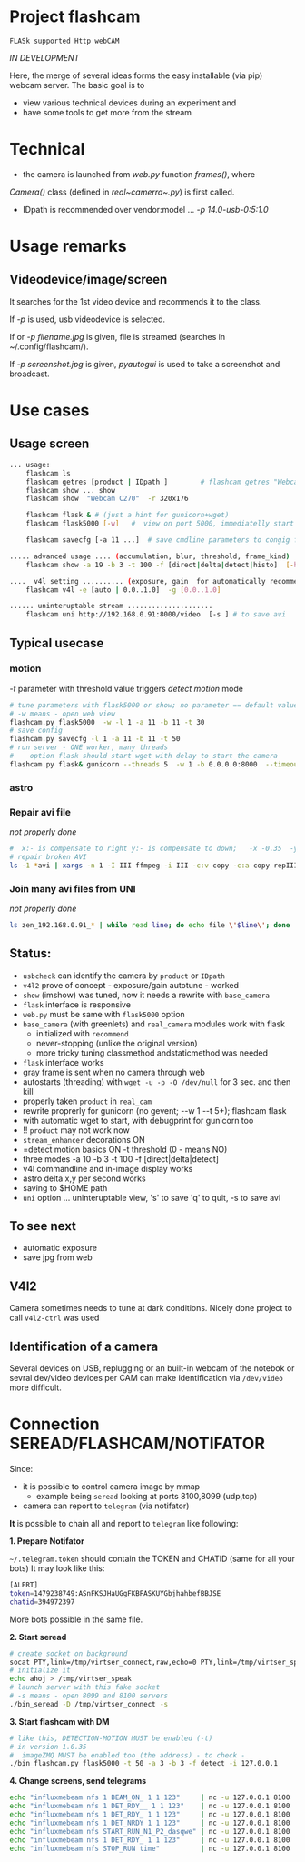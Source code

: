 Project flashcam
================

`FLASk supported Http webCAM`

*IN DEVELOPMENT*

Here, the merge of several ideas forms the easy installable (via pip)
webcam server. The basic goal is to

-   view various technical devices during an experiment and
-   have some tools to get more from the stream

Technical
=========

-   the camera is launched from *web.py* function *frames()*, where

*Camera()* class (defined in *real~camerra~.py*) is first called.

-   IDpath is recommended over vendor:model ... *-p 14.0-usb-0:5:1.0*

Usage remarks
=============

Videodevice/image/screen
------------------------

It searches for the 1st video device and recommends it to the class.

If *-p* is used, usb videodevice is selected.

If or *-p filename.jpg* is given, file is streamed (searches in
\~/.config/flashcam/).

If *-p screenshot.jpg* is given, *pyautogui* is used to take a
screenshot and broadcast.

Use cases
=========

Usage screen
------------

``` {.bash org-language="sh"}
... usage:
    flashcam ls
    flashcam getres [product | IDpath ]        # flashcam getres "Webcam C270"
    flashcam show ... show
    flashcam show  "Webcam C270"  -r 320x176

    flashcam flask & # (just a hint for gunicorn+wget)
    flashcam flask5000 [-w]   #  view on port 5000, immediatelly start browser tab

    flashcam savecfg [-a 11 ...]  # save cmdline parameters to congig for flask/gunicorn

..... advanced usage .... (accumulation, blur, threshold, frame_kind)
    flashcam show -a 19 -b 3 -t 100 -f [direct|delta|detect|histo]  [-h]  [-l 3600]

....  v4l setting .......... (exposure, gain  for automatically recommended video)
    flashcam v4l -e [auto | 0.0..1.0]  -g [0.0..1.0]

...... uninteruptable stream .....................
    flashcam uni http://192.168.0.91:8000/video  [-s ] # to save avi

```

Typical usecase
---------------

### motion

*-t* parameter with threshold value triggers *detect motion* mode

``` {.bash org-language="sh"}
# tune parameters with flask5000 or show; no parameter == default value
# -w means - open web view
flashcam.py flask5000  -w -l 1 -a 11 -b 11 -t 30
# save config
flashcam.py savecfg -l 1 -a 11 -b 11 -t 50
# run server - ONE worker, many threads
#    option flask should start wget with delay to start the camera
flashcam.py flask& gunicorn --threads 5  -w 1 -b 0.0.0.0:8000  --timeout 15 web:app
```

### astro

### Repair avi file

*not properly done*

``` {.bash org-language="sh"}
#  x:- is compensate to right y:- is compensate to down;   -x -0.35  -y -0.015
# repair broken AVI
ls -1 *avi | xargs -n 1 -I III ffmpeg -i III -c:v copy -c:a copy repIII
```

### Join many avi files from UNI

*not properly done*

``` {.bash org-language="sh"}
ls zen_192.168.0.91_* | while read line; do echo file \'$line\'; done | ffmpeg -protocol_whitelist file,pipe -f concat -i - -c copy output.avi

```

Status:
-------

-   `usbcheck` can identify the camera by `product` or `IDpath`
-   `v4l2` prove of concept - exposure/gain autotune - worked
-   `show` (imshow) was tuned, now it needs a rewrite with `base_camera`
-   `flask` interface is responsive
-   `web.py` must be same with `flask5000` option
-   `base_camera` (with greenlets) and `real_camera` modules work with
    flask
    -   initialized with `recommend`
    -   never-stopping (unlike the original version)
    -   more tricky tuning classmethod andstaticmethod was needed
-   `flask` interface works
-   gray frame is sent when no camera through web
-   autostarts (threading) with `wget -u -p -O /dev/null` for 3 sec. and
    then kill
-   properly taken `product` in `real_cam`
-   rewrite proprerly for gunicorn (no gevent; --w 1 --t 5+); flashcam
    flask
-   with automatic wget to start, with debugprint for gunicorn too
-   !! `product` may not work now
-   `stream_enhancer` decorations ON
-   =detect motion basics ON -t threshold (0 - means NO)
-   three modes -a 10 -b 3 -t 100 -f \[direct\|delta\|detect\]
-   v4l commandline and in-image display works
-   astro delta x,y per second works
-   saving to \$HOME path
-   `uni` option ... uninteruptable view, \'s\' to save \'q\' to quit,
    -s to save avi

To see next
-----------

-   automatic exposure
-   save jpg from web

V4l2
----

Camera sometimes needs to tune at dark conditions. Nicely done project
to call `v4l2-ctrl` was used

Identification of a camera
--------------------------

Several devices on USB, replugging or an built-in webcam of the notebok
or sevral dev/video devices per CAM can make identification via
`/dev/video` more difficult.

Connection SEREAD/FLASHCAM/NOTIFATOR
====================================

Since:

-   it is possible to control camera image by mmap
    -   example being `seread` looking at ports 8100,8099 (udp,tcp)
-   camera can report to `telegram` (via notifator)

**It** is possible to chain all and report to `telegram` like following:

**1. Prepare Notifator**

`~/.telegram.token` should contain the TOKEN and CHATID (same for all
your bots) It may look like this:

``` {.bash org-language="sh"}
[ALERT]
token=1479238749:ASnFKSJHaUGgFKBFASKUYGbjhahbefBBJSE
chatid=394972397

```

More bots possible in the same file.

**2. Start seread**

``` {.bash org-language="sh"}
# create socket on background
socat PTY,link=/tmp/virtser_connect,raw,echo=0 PTY,link=/tmp/virtser_speak,raw,echo=0&
# initialize it
echo ahoj > /tmp/virtser_speak
# launch server with this fake socket
# -s means - open 8099 and 8100 servers
./bin_seread -D /tmp/virtser_connect -s
```

**3. Start flashcam with DM**

``` {.bash org-language="sh"}
# like this, DETECTION-MOTION MUST be enabled (-t)
# in version 1.0.35
#  imageZMQ MUST be enabled too (the address) - to check -
./bin_flashcam.py flask5000 -t 50 -a 3 -b 3 -f detect -i 127.0.0.1

```

**4. Change screens, send telegrams**

``` {.bash org-language="sh"}
echo "influxmebeam nfs 1 BEAM_ON_ 1 1 123"     | nc -u 127.0.0.1 8100
echo "influxmebeam nfs 1 DET_RDY__ 1 1 123"    | nc -u 127.0.0.1 8100
echo "influxmebeam nfs 1 DET_RDY_ 1 1 123"     | nc -u 127.0.0.1 8100
echo "influxmebeam nfs 1 DET_NRDY 1 1 123"     | nc -u 127.0.0.1 8100
echo "influxmebeam nfs START_RUN_N1_P2_dasqwe" | nc -u 127.0.0.1 8100
echo "influxmebeam nfs 1 DET_RDY_ 1 1 123"     | nc -u 127.0.0.1 8100
echo "influxmebeam nfs STOP_RUN time"          | nc -u 127.0.0.1 8100
```
